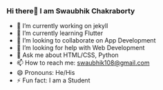 ### Hi there👋 I am Swaubhik Chakraborty


- 🔭 I’m currently working on jekyll
- 🌱 I’m currently learning Flutter
- 👯 I’m looking to collaborate on App Development
- 🤔 I’m looking for help with Web Development
- 💬 Ask me about HTML/CSS, Python
- 📫 How to reach me: swaubhik108@gmail.com
- 😄 Pronouns: He/His
- ⚡ Fun fact: I am a Student
